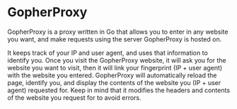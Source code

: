 # GopherProxy
GopherProxy is a proxy written in Go that allows you to enter in any website you want, and make requests using the server GopherProxy is hosted on.

It keeps track of your IP and user agent, and uses that information to identify you. Once you visit the GopherProxy website, it will ask you for the website you want to visit, then it will link your fingerprint (IP + user agent) with the website you entered. GopherProxy will automatically reload the page, identify you, and display the contents of the website you (IP + user agent) requested for. Keep in mind that it modifies the headers and contents of the website you request for to avoid errors.
